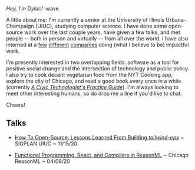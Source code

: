 _Hey, I'm Dylan!_ :wave

A little about me: I'm currently a senior at the University of Illinois
Urbana-Champaign (UIUC), studying computer science. I have done some open-source
work over the last couple years, have given a few talks, and met people -- both
in person and virtually -- from all over the world. I have also interned at
a [few](https://flexport.com) [different](https://draftbit.com)
[companies](https://relativity.com) doing (what I believe to be) impactful work.

I'm presently interested in two overlapping fields: software as a tool for
positive social change and the intersection of technology and public policy.
I also try to cook decent vegetarian food from the NYT Cooking app, explore the
city of Chicago, and read a good book every once in a while (currently [_A Civic
Technologist's Practice Guide_](https://www.indiebound.org/book/9781735286501)).
I'm always looking to meet other interesting humans, so do drop me a line if
you'd like to chat.

Cheers!

## Talks

- [How To Open-Source: Lessons Learned From Building
  _tailwind-ppx_](https://youtu.be/_bQ3XI6pC-4) ~ SIGPLAN UIUC ~ 11/15/20

- [Functional Programming, React, and Compilers in ReasonML](https://youtu.be/jaSMp6aoHmU) ~ Chicago
  ReasonML ~ 04/08/20
